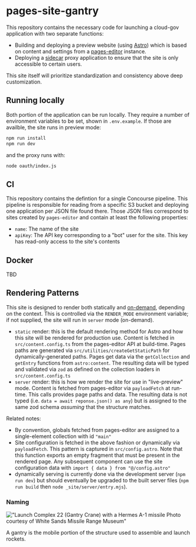 # pages-site-gantry

This repository contains the necessary code for launching a cloud-gov application with two separate functions:

- Building and deploying a preview website (using [Astro](https://astro.build/)) which is based on content and settings from a [pages-editor](https://github.com/cloud-gov/pages-editor/) instance.
- Deploying a [sidecar](https://docs.cloudfoundry.org/devguide/sidecars.html) proxy application to ensure that the site is only accessible to certain users.

This site itself will prioritize standardization and consistency above deep customization.

## Running locally

Both portion of the application can be run locally. They require a number of environment variables to be set, shown in `.env.example`. If those are availble, the site runs in preview mode:

```sh
npm run install
npm run dev
```

and the proxy runs with:

```sh
node oauth/index.js
```

## CI

This repository contains the defintion for a single Concourse pipeline. This pipeline is responsible for reading from a specific S3 bucket and deploying one application per JSON file found there. Those JSON files correspond to sites created by `pages-editor` and contain at least the following properties:

- `name`: The name of the site
- `apiKey`: The API key corresponding to a "bot" user for the site. This key has read-only access to the site's contents

## Docker

TBD

## Rendering Patterns

This site is designed to render both statically and [on-demand](https://docs.astro.build/en/guides/on-demand-rendering/), depending on the context. This is controlled via the `RENDER_MODE` environment variable; if not supplied, the site will run in `server` mode (on-demand).

- `static` render: this is the default rendering method for Astro and how this site will be rendered for production use. Content is fetched in `src/content.config.ts` from the pages-editor API at build-time. Pages paths are generated via `src/utilities/createGetStaticPath` for dynamically-generated paths. Pages get data via the `getCollection` and `getEntry` functions from `astro:content`. The resulting data will be typed and validated via `zod` as defined on the collection loaders in `src/content.config.ts`
- `server` render: this is how we render the site for use in "live-preview" mode. Content is fetched from pages-editor via `payloadFetch` at run-time. This calls provides page paths and data. The resulting data is not typed (i.e. `data = await reponse.json() as any`) but is assigned to the same zod schema _assuming_ that the structure matches.

Related notes:

- By convention, globals fetched from pages-editor are assigned to a single-element collection with id `"main"`
- Site configuration is fetched in the above fashion or dynamically via `payloadFetch`. This pattern is captured in `src/config.astro`. Note that this function exports an empty fragment that must be present in the rendered page. Any subsequent component can use the site configuration data with `import { data } from "@/config.astro"`
- dynamically serving is currently done via the development server (`npm run dev`) but should eventually be upgraded to the built server files (`npm run build` then `node _site/server/entry.mjs`).

### Naming

!["Launch Complex 22 (Gantry Crane) with a Hermes A-1 missile Photo courtesy of White Sands Missile Range Museum"](https://www.nps.gov/common/uploads/stories/images/nri/20161107/articles/844B4226-1DD8-B71B-0B8061E3C5ABA93C/844B4226-1DD8-B71B-0B8061E3C5ABA93C.jpg)

A gantry is the mobile portion of the structure used to assemble and launch rockets.
